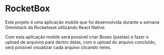 # RocketBox

Este projeto é uma aplicação mobile que foi desenvolvida durante a semana Omnistack da Rocketseat utilizando React Native.

Com esta aplicação mobile será possível criar Boxes (pastas) e fazer o upload de arquivos para dentro delas, com o upload do arquivo concluído, será possível visualizar cada arquivo clicando neles.
